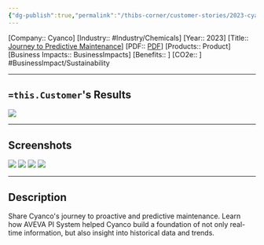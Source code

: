 ```yaml
---
{"dg-publish":true,"permalink":"/thibs-corner/customer-stories/2023-cyanco-journey-to-predictive-maintenance/","noteIcon":""}
---
```


[Company:: Cyanco]
[Industry:: #Industry/Chemicals]
[Year:: 2023]
[Title:: [Journey to Predictive Maintenance](https://resources.osisoft.com/presentations/cyanco--journey-to-predictive-maintenance-with-aveva%E2%84%A2-pi-system%E2%84%A2/)]
[PDF:: [PDF](https://cdn.osisoft.com/osi/presentations/2023-AVEVA-San-Francisco/UC23NA-2PRI07-Cyanco-Vinayak-Cyanco-Journey-to-predictive-maintenance-with-AVEVAPI-System.pdf)]
[Products:: Product]
[Business Impacts:: BusinessImpacts]
[Benefits:: ]
[CO2e:: ]
#BusinessImpact/Sustainability  

---
## `=this.Customer`'s Results
![](https://i.imgur.com/UDRqOSQ.png)

---
## Screenshots
![](https://i.imgur.com/befs9zR.png)
![](https://i.imgur.com/JYAk0c0.png)
![](https://i.imgur.com/nnbIuCq.png)
![](https://i.imgur.com/qaVIEfy.png)

---
## Description
Share Cyanco's journey to proactive and predictive maintenance. Learn how AVEVA PI System helped Cyanco build a foundation of not only real-time information, but also insight into historical data and trends.